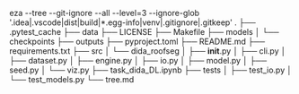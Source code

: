 eza --tree --git-ignore --all --level=3   --ignore-glob '.idea|.vscode|dist|build|*.egg-info|venv|.gitignore|.gitkeep'
.
├── .pytest_cache
├── data
├── LICENSE
├── Makefile
├── models
│  └── checkpoints
├── outputs
├── pyproject.toml
├── README.md
├── requirements.txt
├── src
│  └── dida_roofseg
│     ├── __init__.py
│     ├── cli.py
│     ├── dataset.py
│     ├── engine.py
│     ├── io.py
│     ├── model.py
│     ├── seed.py
│     └── viz.py
├── task_dida_DL.ipynb
├── tests
│  ├── test_io.py
│  └── test_models.py
└── tree.md
